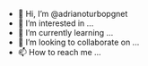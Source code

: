 - 👋 Hi, I’m @adrianoturbopgnet
- 👀 I’m interested in ...
- 🌱 I’m currently learning ...
- 💞️ I’m looking to collaborate on ...
- 📫 How to reach me ...

<!---
adrianoturbopgnet/adrianoturbopgnet is a ✨ special ✨ repository because its `README.md` (this file) appears on your GitHub profile.
You can click the Preview link to take a look at your changes.
--->
